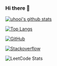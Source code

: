 ### Hi there 👋


[![uhooi's github stats](https://github-readme-stats.vercel.app/api?username=son0nline&show_icons=true)](https://github.com/son0nline)

[![Top Langs](https://github-readme-stats.vercel.app/api/top-langs/?username=son0nline)](https://github.com/son0nline)

[![GitHub](https://img.shields.io/github/followers/son0nline?style=social)](https://github.com/son0nline)

[![Stackoverflow](https://stackoverflow.com/users/flair/1306130.png)](https://stackoverflow.com/users/1306130/son0nline)

![LeetCode Stats](https://leetcard.jacoblin.cool/son0nline?theme=dark&font=Copse)
<!--
**son0nline/son0nline** is a ✨ _special_ ✨ repository because its `README.md` (this file) appears on your GitHub profile.

Here are some ideas to get you started:

- 🔭 I’m currently working on ...
- 🌱 I’m currently learning ...
- 👯 I’m looking to collaborate on ...
- 🤔 I’m looking for help with ...
- 💬 Ask me about ...
- 📫 How to reach me: ...
- 😄 Pronouns: ...
- ⚡ Fun fact: ...
-->

